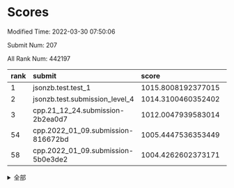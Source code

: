 # Scores

Modified Time: 2022-03-30 07:50:06

Submit Num: 207

All Rank Num: 442197

| rank |               submit               |       score        |       sigma        | pk_num |
| :--- | :--------------------------------- | :----------------- | :----------------- | :----- |
| 1    | jsonzb.test.test_1                 | 1015.8008192377015 | 0.8388050481248126 | 8544   |
| 2    | jsonzb.test.submission_level_4     | 1014.3100460352402 | 0.821632910012861  | 8548   |
| 3    | cpp.21_12_24.submission-2b2ea0d7   | 1012.0047939583014 | 0.8020474272999261 | 8541   |
| 54   | cpp.2022_01_09.submission-816672bd | 1005.4447536353449 | 0.7189870707379267 | 8550   |
| 58   | cpp.2022_01_09.submission-5b0e3de2 | 1004.4262602373171 | 0.7193034184201045 | 8546   |


<details>
<summary>全部</summary>

| rank |                 submit                 |       score        |       sigma        | pk_num |
| :--- | :------------------------------------- | :----------------- | :----------------- | :----- |
| 1    | jsonzb.test.test_1                     | 1015.8008192377015 | 0.8388050481248126 | 8544   |
| 2    | jsonzb.test.submission_level_4         | 1014.3100460352402 | 0.821632910012861  | 8548   |
| 3    | cpp.21_12_24.submission-2b2ea0d7       | 1012.0047939583014 | 0.8020474272999261 | 8541   |
| 4    | gobigger.level_3.submission_level_3_26 | 1011.420968807792  | 0.7774526950001241 | 8549   |
| 5    | gobigger.level_3.submission_level_3_33 | 1011.23404795485   | 0.7684725420847143 | 8541   |
| 6    | gobigger.level_3.submission_level_3_46 | 1011.2107520384524 | 0.7693021550632412 | 8547   |
| 7    | gobigger.level_3.submission_level_3_31 | 1011.1378982416279 | 0.7633214332572662 | 8547   |
| 8    | gobigger.level_3.submission_level_3_39 | 1010.8208896551627 | 0.7679469211165868 | 8541   |
| 9    | gobigger.level_3.submission_level_3_18 | 1010.7319644683153 | 0.7581746286441989 | 8544   |
| 10   | gobigger.level_3.submission_level_3_47 | 1010.662052683575  | 0.7644489623478672 | 8548   |
| 11   | gobigger.level_3.submission_level_3_15 | 1010.6481661570283 | 0.7624186521217555 | 8545   |
| 12   | gobigger.level_3.submission_level_3_42 | 1010.6032555458315 | 0.7779464237923145 | 8542   |
| 13   | gobigger.level_3.submission_level_3_2  | 1010.4661944095129 | 0.7903933484454476 | 8547   |
| 14   | gobigger.level_3.submission_level_3_40 | 1010.4360508454669 | 0.7693062065958302 | 8550   |
| 15   | gobigger.level_3.submission_level_3_16 | 1010.3864074636582 | 0.7693166120256069 | 8545   |
| 16   | gobigger.level_3.submission_level_3_5  | 1010.2843960058179 | 0.7576947982752157 | 8547   |
| 17   | gobigger.level_3.submission_level_3_37 | 1010.2138558535019 | 0.7541219775554564 | 8544   |
| 18   | gobigger.level_3.submission_level_3_6  | 1010.1335048851113 | 0.7624936897650296 | 8544   |
| 19   | gobigger.level_3.submission_level_3_22 | 1010.1187041611605 | 0.7632422469574175 | 8540   |
| 20   | gobigger.level_3.submission_level_3_4  | 1010.0968403309721 | 0.7514651586175725 | 8548   |
| 21   | gobigger.level_3.submission_level_3_1  | 1010.078477148909  | 0.7398763364326333 | 8543   |
| 22   | gobigger.level_3.submission_level_3_11 | 1009.9691087901389 | 0.7609529302249852 | 8545   |
| 23   | gobigger.level_3.submission_level_3_28 | 1009.9689659795154 | 0.7503648565912288 | 8548   |
| 24   | gobigger.level_3.submission_level_3_43 | 1009.962779814691  | 0.7484187648595112 | 8544   |
| 25   | gobigger.level_3.submission_level_3_35 | 1009.8792116314455 | 0.7461271045874119 | 8541   |
| 26   | gobigger.level_3.submission_level_3_21 | 1009.8181965235833 | 0.7620390421192145 | 8540   |
| 27   | gobigger.level_3.submission_level_3_24 | 1009.7946484208907 | 0.7443314023645604 | 8542   |
| 28   | gobigger.level_3.submission_level_3_13 | 1009.7307559821008 | 0.7585684882028597 | 8544   |
| 29   | gobigger.level_3.submission_level_3_19 | 1009.7097816037965 | 0.7554794378945257 | 8546   |
| 30   | gobigger.level_3.submission_level_3_38 | 1009.6482821836581 | 0.765509296787645  | 8543   |
| 31   | gobigger.level_3.submission_level_3_17 | 1009.5773048581261 | 0.7699539831766147 | 8544   |
| 32   | gobigger.level_3.submission_level_3_41 | 1009.5757052159622 | 0.7455731949157426 | 8544   |
| 33   | gobigger.level_3.submission_level_3_23 | 1009.4955843746912 | 0.7630681311776448 | 8547   |
| 34   | gobigger.level_3.submission_level_3_48 | 1009.4541699643487 | 0.7388269348862436 | 8546   |
| 35   | gobigger.level_3.submission_level_3_30 | 1009.4383489092141 | 0.7531158905641742 | 8547   |
| 36   | gobigger.level_3.submission_level_3_44 | 1009.417773172719  | 0.7659596938995318 | 8545   |
| 37   | gobigger.level_3.submission_level_3_25 | 1009.4167239806878 | 0.7520845086207509 | 8545   |
| 38   | gobigger.level_3.submission_level_3_14 | 1009.4164632404284 | 0.7518417117580627 | 8545   |
| 39   | gobigger.level_3.submission_level_3_0  | 1009.3420226093559 | 0.780615122286044  | 8546   |
| 40   | gobigger.level_3.submission_level_3_29 | 1009.337785746921  | 0.7513622405698832 | 8543   |
| 41   | gobigger.level_3.submission_level_3_45 | 1009.3219408053756 | 0.753029299574633  | 8545   |
| 42   | gobigger.level_3.submission_level_3_10 | 1009.275767783803  | 0.7461488577473414 | 8545   |
| 43   | gobigger.level_3.submission_level_3_8  | 1009.2400977955378 | 0.7579359171455553 | 8547   |
| 44   | gobigger.level_3.submission_level_3_32 | 1009.2330558408474 | 0.7501758557559752 | 8548   |
| 45   | gobigger.level_3.submission_level_3_27 | 1009.0806272163416 | 0.7474828139380102 | 8542   |
| 46   | gobigger.level_3.submission_level_3_34 | 1008.9611524182554 | 0.7484011869075954 | 8548   |
| 47   | gobigger.level_3.submission_level_3_3  | 1008.8362515881349 | 0.7703869839101047 | 8546   |
| 48   | gobigger.level_3.submission_level_3_12 | 1008.8054243756714 | 0.7506101662603003 | 8549   |
| 49   | gobigger.level_3.submission_level_3_36 | 1008.7902207825568 | 0.7561592636579919 | 8542   |
| 50   | gobigger.level_3.submission_level_3_7  | 1008.6562695262305 | 0.72813698383097   | 8547   |
| 51   | gobigger.level_3.submission_level_3_20 | 1008.3797202573578 | 0.7410718332193613 | 8543   |
| 52   | gobigger.level_3.submission_level_3_9  | 1008.3640242679699 | 0.7413749249599082 | 8545   |
| 53   | gobigger.level_3.submission_level_3_49 | 1008.2301969899212 | 0.7525606934736422 | 8541   |
| 54   | cpp.2022_01_09.submission-816672bd     | 1005.4447536353449 | 0.7189870707379267 | 8550   |
| 55   | gobigger.level_1.submission_level_1_37 | 1004.7182618349808 | 0.7057242687249227 | 8544   |
| 56   | gobigger.level_1.submission_level_1_41 | 1004.6773251977733 | 0.7157530543023394 | 8541   |
| 57   | gobigger.level_1.submission_level_1_31 | 1004.4287270750098 | 0.7095096375379448 | 8547   |
| 58   | cpp.2022_01_09.submission-5b0e3de2     | 1004.4262602373171 | 0.7193034184201045 | 8546   |
| 59   | gobigger.level_1.submission_level_1_20 | 1004.3616692431542 | 0.7181290987367492 | 8545   |
| 60   | gobigger.level_1.submission_level_1_2  | 1004.2456854142898 | 0.7165611954552308 | 8540   |
| 61   | gobigger.level_1.submission_level_1_1  | 1004.2139165165908 | 0.7228581679157613 | 8545   |
| 62   | gobigger.level_1.submission_level_1_8  | 1004.2101311221618 | 0.7139173038045592 | 8543   |
| 63   | gobigger.level_1.submission_level_1_14 | 1004.1574884384265 | 0.7183188117280568 | 8547   |
| 64   | gobigger.level_1.submission_level_1_48 | 1004.0497868936588 | 0.7221348953882316 | 8547   |
| 65   | gobigger.level_1.submission_level_1_18 | 1003.9629349136055 | 0.717820091645232  | 8545   |
| 66   | gobigger.level_1.submission_level_1_42 | 1003.8111335863307 | 0.7104618634039764 | 8547   |
| 67   | gobigger.level_1.submission_level_1_47 | 1003.7706067166848 | 0.7119049286381797 | 8543   |
| 68   | gobigger.level_1.submission_level_1_30 | 1003.7426951289079 | 0.7161894456080475 | 8539   |
| 69   | gobigger.level_1.submission_level_1_34 | 1003.7127803488386 | 0.7187534573459616 | 8545   |
| 70   | gobigger.level_1.submission_level_1_49 | 1003.672840091728  | 0.7111688729582604 | 8546   |
| 71   | gobigger.level_1.submission_level_1_12 | 1003.6497186738128 | 0.7166440051460895 | 8546   |
| 72   | gobigger.level_1.submission_level_1_27 | 1003.5776072983813 | 0.7281770818265376 | 8538   |
| 73   | gobigger.level_1.submission_level_1_19 | 1003.5205992912532 | 0.705178047363959  | 8545   |
| 74   | gobigger.level_1.submission_level_1_9  | 1003.4422219367116 | 0.7110908311789219 | 8551   |
| 75   | gobigger.level_1.submission_level_1_17 | 1003.4396017471424 | 0.7121356632942415 | 8544   |
| 76   | gobigger.level_1.submission_level_1_43 | 1003.4337569476431 | 0.7139740414289911 | 8545   |
| 77   | gobigger.level_1.submission_level_1_11 | 1003.3173173721274 | 0.719510145650388  | 8551   |
| 78   | gobigger.level_1.submission_level_1_15 | 1003.27920114976   | 0.7029384557426888 | 8544   |
| 79   | gobigger.level_1.submission_level_1_45 | 1003.2489437221045 | 0.7052932882866799 | 8545   |
| 80   | gobigger.level_1.submission_level_1_0  | 1003.1762665404511 | 0.7182524769408833 | 8539   |
| 81   | gobigger.level_1.submission_level_1_23 | 1003.162544879158  | 0.7200113341450867 | 8548   |
| 82   | gobigger.level_1.submission_level_1_21 | 1003.1545418099604 | 0.7135042962427938 | 8538   |
| 83   | gobigger.level_1.submission_level_1_46 | 1003.1085772426646 | 0.7114768720567431 | 8543   |
| 84   | gobigger.level_1.submission_level_1_26 | 1003.1017406857015 | 0.7226054014017881 | 8544   |
| 85   | gobigger.level_1.submission_level_1_25 | 1003.0395707452129 | 0.7161437985426897 | 8541   |
| 86   | gobigger.level_1.submission_level_1_24 | 1003.0083129891572 | 0.7138811696937646 | 8544   |
| 87   | gobigger.level_1.submission_level_1_33 | 1002.9972142557757 | 0.7032956414302025 | 8544   |
| 88   | gobigger.level_1.submission_level_1_39 | 1002.9812309760749 | 0.7211241999871931 | 8546   |
| 89   | gobigger.level_1.submission_level_1_5  | 1002.97547977745   | 0.7098250597214807 | 8546   |
| 90   | gobigger.level_1.submission_level_1_10 | 1002.9684490227538 | 0.7042566232288394 | 8545   |
| 91   | gobigger.level_1.submission_level_1_16 | 1002.9462203928608 | 0.7178144643578787 | 8545   |
| 92   | gobigger.level_1.submission_level_1_40 | 1002.8046433672312 | 0.7172371096821707 | 8546   |
| 93   | gobigger.level_1.submission_level_1_38 | 1002.7314030155934 | 0.7212651427899825 | 8550   |
| 94   | gobigger.level_1.submission_level_1_36 | 1002.7234686940354 | 0.7083417328816267 | 8546   |
| 95   | gobigger.level_1.submission_level_1_28 | 1002.5905111938141 | 0.7061131555942498 | 8542   |
| 96   | gobigger.level_1.submission_level_1_4  | 1002.5150314929554 | 0.712769678897962  | 8545   |
| 97   | gobigger.level_1.submission_level_1_29 | 1002.4798667689746 | 0.7206097026363173 | 8544   |
| 98   | gobigger.level_1.submission_level_1_7  | 1002.4169475839471 | 0.7117748666594919 | 8543   |
| 99   | gobigger.level_1.submission_level_1_44 | 1002.3790535085313 | 0.7016755146515237 | 8548   |
| 100  | gobigger.level_1.submission_level_1_35 | 1002.3507828596648 | 0.7163022797672407 | 8546   |
| 101  | gobigger.level_1.submission_level_1_22 | 1002.2509985787174 | 0.7173157740536314 | 8540   |
| 102  | gobigger.level_1.submission_level_1_6  | 1002.2137974126781 | 0.714644410579298  | 8549   |
| 103  | gobigger.level_1.submission_level_1_3  | 1001.7890988731617 | 0.7149104440696412 | 8545   |
| 104  | gobigger.level_1.submission_level_1_32 | 1001.7786153889382 | 0.7022818841206275 | 8542   |
| 105  | gobigger.level_1.submission_level_1_13 | 1001.7246473996137 | 0.712772510231215  | 8544   |
| 106  | gobigger.random.submission_random_15   | 997.885114170187   | 0.7067699137465636 | 8548   |
| 107  | gobigger.random.submission_random_47   | 997.427195562734   | 0.7049704054753518 | 8547   |
| 108  | gobigger.random.submission_random_39   | 997.3824941149262  | 0.7172899000114819 | 8549   |
| 109  | gobigger.random.submission_random_29   | 997.163793024858   | 0.707985503449813  | 8545   |
| 110  | gobigger.random.submission_random_21   | 996.9782187169459  | 0.7137788120285781 | 8544   |
| 111  | gobigger.random.submission_random_18   | 996.9594181075526  | 0.7125582261242197 | 8542   |
| 112  | gobigger.random.submission_random_30   | 996.8373977781828  | 0.7168418994066702 | 8547   |
| 113  | gobigger.random.submission_random_26   | 996.5586941160134  | 0.7031215694384014 | 8539   |
| 114  | gobigger.random.submission_random_19   | 996.5551615085732  | 0.7092778740747667 | 8544   |
| 115  | gobigger.random.submission_random_7    | 996.4815610006199  | 0.7056185587748222 | 8550   |
| 116  | gobigger.random.submission_random_36   | 996.445588626176   | 0.7140821952217266 | 8548   |
| 117  | gobigger.random.submission_random_2    | 996.435851072956   | 0.7091285443769201 | 8549   |
| 118  | gobigger.random.submission_random_8    | 996.4316504812963  | 0.7088209207603602 | 8544   |
| 119  | gobigger.random.submission_random_25   | 996.4266253954361  | 0.712813781709772  | 8551   |
| 120  | gobigger.random.submission_random_1    | 996.3864763401215  | 0.7233613935028619 | 8545   |
| 121  | gobigger.random.submission_random_31   | 996.298466859244   | 0.7160677950067013 | 8544   |
| 122  | gobigger.random.submission_random_41   | 996.283826864902   | 0.7152606852501773 | 8548   |
| 123  | gobigger.random.submission_random_16   | 996.2810147163003  | 0.7062685101163314 | 8549   |
| 124  | gobigger.random.submission_random_23   | 996.2538602806403  | 0.7140465351046295 | 8543   |
| 125  | gobigger.random.submission_random_12   | 996.163434561256   | 0.7127058678484298 | 8545   |
| 126  | gobigger.random.submission_random_22   | 996.0926830998005  | 0.7064971073019736 | 8545   |
| 127  | gobigger.random.submission_random_17   | 996.0880784181617  | 0.7090259971148397 | 8543   |
| 128  | gobigger.random.submission_random_0    | 996.0439315525902  | 0.7003749518464658 | 8544   |
| 129  | gobigger.random.submission_random_43   | 996.0123121911848  | 0.7123688182493035 | 8549   |
| 130  | gobigger.random.submission_random_42   | 996.0113417968757  | 0.7154771389842672 | 8543   |
| 131  | gobigger.random.submission_random_6    | 995.9312303356256  | 0.710379026821565  | 8546   |
| 132  | gobigger.random.submission_random_32   | 995.872840048668   | 0.7095651633899328 | 8545   |
| 133  | gobigger.random.submission_random_33   | 995.8500421791997  | 0.707558152957862  | 8546   |
| 134  | gobigger.random.submission_random_37   | 995.8482911328263  | 0.7106449583750779 | 8542   |
| 135  | gobigger.random.submission_random_24   | 995.7654701963197  | 0.7061795959792486 | 8549   |
| 136  | gobigger.random.submission_random_34   | 995.7571639846001  | 0.7101394550240906 | 8541   |
| 137  | gobigger.random.submission_random_13   | 995.6515098908948  | 0.7108411635750137 | 8547   |
| 138  | gobigger.random.submission_random_5    | 995.6406086846422  | 0.7212766301175685 | 8548   |
| 139  | gobigger.random.submission_random_49   | 995.5874641143765  | 0.7038091416102518 | 8546   |
| 140  | gobigger.random.submission_random_27   | 995.5836743659473  | 0.7145048714307811 | 8546   |
| 141  | gobigger.random.submission_random_9    | 995.5175698316848  | 0.7178704196849375 | 8544   |
| 142  | gobigger.random.submission_random_20   | 995.4575882346307  | 0.6952726722307893 | 8544   |
| 143  | gobigger.random.submission_random_4    | 995.3990011564712  | 0.7311908817074249 | 8547   |
| 144  | gobigger.random.submission_random_3    | 995.3944038496521  | 0.7259584048106864 | 8552   |
| 145  | gobigger.random.submission_random_10   | 995.3923586864728  | 0.7051922964490459 | 8545   |
| 146  | gobigger.random.submission_random_48   | 995.3789425557186  | 0.7193719765482909 | 8542   |
| 147  | gobigger.random.submission_random_35   | 995.3482138895015  | 0.7222636912097193 | 8542   |
| 148  | gobigger.random.submission_random_45   | 995.2180715250164  | 0.708698071487602  | 8545   |
| 149  | gobigger.random.submission_random_46   | 995.2047343378748  | 0.7097437270209896 | 8548   |
| 150  | gobigger.random.submission_random_44   | 995.1900149926104  | 0.7288435768341868 | 8541   |
| 151  | gobigger.random.submission_random_40   | 995.1565310649968  | 0.718087006586613  | 8539   |
| 152  | gobigger.random.submission_random_14   | 995.0835163829374  | 0.7108902289686159 | 8547   |
| 153  | gobigger.random.submission_random_38   | 994.9708053815092  | 0.7260881724075495 | 8544   |
| 154  | gobigger.random.submission_random_11   | 994.7957996905075  | 0.707567826152887  | 8544   |
| 155  | gobigger.random.submission_random_28   | 994.7220718651197  | 0.6966831418639023 | 8547   |
| 156  | gobigger.level_2.submission_level_2_1  | 993.8168086143548  | 0.732738621433498  | 8549   |
| 157  | gobigger.level_2.submission_level_2_13 | 993.7940589442993  | 0.7403602663740781 | 8543   |
| 158  | gobigger.level_2.submission_level_2_26 | 993.590628176693   | 0.7300424842540859 | 8544   |
| 159  | gobigger.level_2.submission_level_2_46 | 993.5071077632803  | 0.7163340136859432 | 8546   |
| 160  | gobigger.level_2.submission_level_2_9  | 993.4370562452318  | 0.7458527949924867 | 8545   |
| 161  | gobigger.level_2.submission_level_2_47 | 993.3782165331672  | 0.7326537563065634 | 8543   |
| 162  | gobigger.level_2.submission_level_2_34 | 993.3338073073072  | 0.7272421854640218 | 8545   |
| 163  | gobigger.level_2.submission_level_2_30 | 993.216989460983   | 0.736295176592649  | 8544   |
| 164  | gobigger.level_2.submission_level_2_16 | 993.1789302389069  | 0.7251695183150406 | 8547   |
| 165  | gobigger.level_2.submission_level_2_15 | 993.1736795053528  | 0.7294648078408397 | 8543   |
| 166  | gobigger.level_2.submission_level_2_10 | 992.9837826922642  | 0.7186323709964069 | 8548   |
| 167  | gobigger.level_2.submission_level_2_39 | 992.9100427873568  | 0.7253879858227132 | 8543   |
| 168  | gobigger.level_2.submission_level_2_5  | 992.7199997068026  | 0.7384414981296683 | 8543   |
| 169  | gobigger.level_2.submission_level_2_32 | 992.5742804799551  | 0.7354124181580496 | 8542   |
| 170  | gobigger.level_2.submission_level_2_3  | 992.4992826491676  | 0.7612481199699983 | 8544   |
| 171  | gobigger.level_2.submission_level_2_41 | 992.4883589743011  | 0.7447113163347983 | 8546   |
| 172  | gobigger.level_2.submission_level_2_19 | 992.488245209724   | 0.7378638489301248 | 8545   |
| 173  | gobigger.level_2.submission_level_2_45 | 992.4370352704999  | 0.7431098862543438 | 8544   |
| 174  | gobigger.level_2.submission_level_2_4  | 992.4286097103832  | 0.7391565581212249 | 8551   |
| 175  | gobigger.level_2.submission_level_2_17 | 992.3905455047526  | 0.743935906632906  | 8547   |
| 176  | gobigger.level_2.submission_level_2_31 | 992.3890700082335  | 0.7359337389929319 | 8544   |
| 177  | gobigger.level_2.submission_level_2_48 | 992.3828857130776  | 0.7432484000575222 | 8547   |
| 178  | gobigger.level_2.submission_level_2_20 | 992.350699534835   | 0.747153253470506  | 8546   |
| 179  | gobigger.level_2.submission_level_2_42 | 992.3346942201255  | 0.7469076916717727 | 8543   |
| 180  | gobigger.level_2.submission_level_2_28 | 992.3237820438534  | 0.7493494027988338 | 8547   |
| 181  | gobigger.level_2.submission_level_2_12 | 992.3083884321     | 0.7347389762583303 | 8545   |
| 182  | gobigger.level_2.submission_level_2_24 | 992.3035101131661  | 0.7317787841561729 | 8541   |
| 183  | gobigger.level_2.submission_level_2_8  | 992.2750921607427  | 0.7403155262061909 | 8545   |
| 184  | gobigger.level_2.submission_level_2_40 | 992.2583704141337  | 0.765363977309931  | 8545   |
| 185  | gobigger.level_2.submission_level_2_2  | 992.2457547011486  | 0.7535170369044716 | 8546   |
| 186  | gobigger.level_2.submission_level_2_11 | 992.2157594139437  | 0.7273066116822856 | 8539   |
| 187  | gobigger.level_2.submission_level_2_22 | 992.2155874089317  | 0.7451601665401519 | 8543   |
| 188  | gobigger.level_2.submission_level_2_38 | 992.1979984960981  | 0.7418722273511982 | 8536   |
| 189  | gobigger.level_2.submission_level_2_44 | 992.1857562213047  | 0.74126112855889   | 8547   |
| 190  | gobigger.level_2.submission_level_2_6  | 992.1477880203203  | 0.743514635306251  | 8545   |
| 191  | gobigger.level_2.submission_level_2_43 | 992.1219316015714  | 0.7331747287714178 | 8542   |
| 192  | gobigger.level_2.submission_level_2_35 | 992.099513115005   | 0.743466023232506  | 8546   |
| 193  | gobigger.level_2.submission_level_2_33 | 992.0751335532577  | 0.7368698767334855 | 8546   |
| 194  | gobigger.level_2.submission_level_2_36 | 991.9826439188599  | 0.7469687719689315 | 8541   |
| 195  | gobigger.level_2.submission_level_2_21 | 991.952272958155   | 0.7488413135239841 | 8546   |
| 196  | gobigger.level_2.submission_level_2_18 | 991.919492574238   | 0.7656200981074179 | 8551   |
| 197  | gobigger.level_2.submission_level_2_49 | 991.7978507998973  | 0.7460222076744991 | 8544   |
| 198  | gobigger.level_2.submission_level_2_7  | 991.7625143389704  | 0.7417482431322496 | 8543   |
| 199  | gobigger.level_2.submission_level_2_23 | 991.6029125005307  | 0.7334134055558611 | 8544   |
| 200  | gobigger.level_2.submission_level_2_0  | 991.4079809022495  | 0.7396837530833624 | 8543   |
| 201  | gobigger.level_2.submission_level_2_27 | 991.4037893366354  | 0.7377320427715578 | 8546   |
| 202  | gobigger.level_2.submission_level_2_25 | 991.3856422448624  | 0.7553437507360572 | 8548   |
| 203  | gobigger.level_2.submission_level_2_29 | 991.2280517254967  | 0.7559563093466076 | 8538   |
| 204  | gobigger.level_2.submission_level_2_14 | 991.0305742278981  | 0.759053784438065  | 8541   |
| 205  | gobigger.level_2.submission_level_2_37 | 990.0234516724915  | 0.7835105239657512 | 8548   |
| 206  | gobigger.none.submission_none_0        | 977.1086402748151  | 1.3297860648507775 | 8547   |
| 207  | gobigger.none.submission_none_1        | 975.5377473995788  | 1.5114391225410966 | 8544   |

</details>